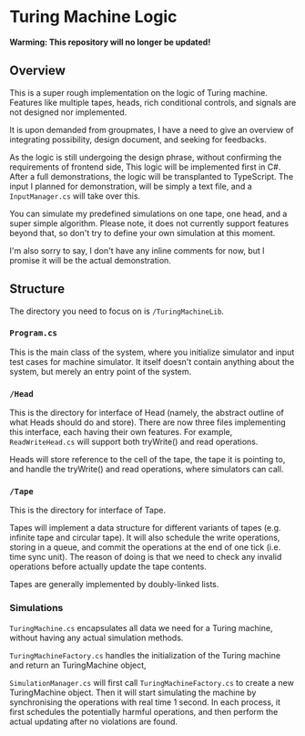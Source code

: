 # Turing Machine Logic

**Warming: This repository will no longer be updated!**

## Overview
This is a super rough implementation on the logic of Turing machine. Features like
multiple tapes, heads,  rich conditional controls, and signals are not designed nor implemented.

It is upon demanded from groupmates, I have a need to give an overview of integrating possibility,
design document, and seeking for feedbacks.

As the logic is still undergoing the design phrase, without confirming the requirements of frontend side,
This logic will be implemented first in C#. After a full demonstrations, the logic will be transplanted to TypeScript.
The input I planned for demonstration, will be simply a text file, and a `InputManager.cs` will take over this.

You can simulate my predefined simulations on one tape, one head, and a super simple algorithm. Please note, it does not currently support features
beyond that, so don't try to define your own simulation at this moment. 

I'm also sorry to say, I don't have any inline comments for now, but I promise it will be the actual demonstration.

## Structure
The directory you need to focus on is `/TuringMachineLib`.

### `Program.cs`
This is the main class of the system, where you initialize simulator and input test cases
for machine simulator. It itself doesn't contain anything about the system, but merely an entry point of the
system.

### `/Head`
This is the directory for interface of Head (namely, the abstract outline of what Heads should do and store). There are now
three files implementing this interface, each having their own features. For example, `ReadWriteHead.cs` will support
both tryWrite() and read operations.

Heads will store reference to the cell of the tape, the tape it is pointing to, and handle the tryWrite() and read operations, where simulators can call.

### `/Tape`
This is the directory for interface of Tape.

Tapes will implement a data structure for different variants of tapes (e.g. infinite tape and circular tape).
It will also schedule the write operations, storing in a queue, and commit the operations at the end of one tick (i.e. time sync unit).
The reason of doing is that we need to check any invalid operations before actually update the tape contents.

Tapes are generally implemented by doubly-linked lists.

### Simulations

`TuringMachine.cs` encapsulates all data we need for a Turing machine, without having any actual simulation methods.

`TuringMachineFactory.cs` handles the initialization of the Turing machine and return an TuringMachine object,

`SimulationManager.cs` will first call `TuringMachineFactory.cs` to create a new TuringMachine object. Then it will start simulating the machine
by synchronising the operations with real time 1 second. In each process, it first schedules the potentially harmful operations, and then perform the actual
updating after no violations are found.

